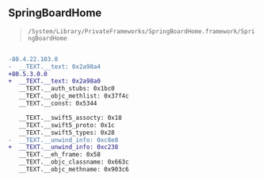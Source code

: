 ## SpringBoardHome

> `/System/Library/PrivateFrameworks/SpringBoardHome.framework/SpringBoardHome`

```diff

-80.4.22.103.0
-  __TEXT.__text: 0x2a98a4
+80.5.3.0.0
+  __TEXT.__text: 0x2a98a0
   __TEXT.__auth_stubs: 0x1bc0
   __TEXT.__objc_methlist: 0x37f4c
   __TEXT.__const: 0x5344

   __TEXT.__swift5_assocty: 0x18
   __TEXT.__swift5_proto: 0x1c
   __TEXT.__swift5_types: 0x28
-  __TEXT.__unwind_info: 0xc8e8
+  __TEXT.__unwind_info: 0xc238
   __TEXT.__eh_frame: 0x58
   __TEXT.__objc_classname: 0x663c
   __TEXT.__objc_methname: 0x903c6

```
